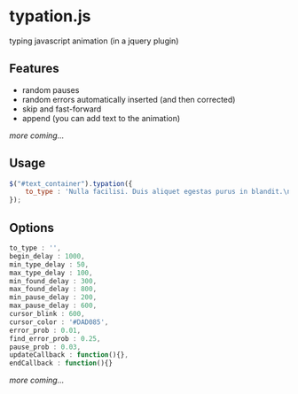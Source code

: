 typation.js
===========

typing javascript animation (in a jquery plugin)


Features
--------

* random pauses
* random errors automatically inserted (and then corrected)
* skip and fast-forward
* append (you can add text to the animation)

*more coming...*

Usage
-----

``` javascript
$("#text_container").typation({  
	to_type : 'Nulla facilisi. Duis aliquet egestas purus in blandit.\nCurabitur vulputate, scelerisque.'  
});
```

Options
-------

``` javascript
to_type : '',
begin_delay : 1000,
min_type_delay : 50,
max_type_delay : 100,
min_found_delay : 300,
max_found_delay : 800,
min_pause_delay : 200,
max_pause_delay : 600,
cursor_blink : 600,
cursor_color : '#DAD085',
error_prob : 0.01,
find_error_prob : 0.25,
pause_prob : 0.03,
updateCallback : function(){},
endCallback : function(){}
```

*more coming...*
